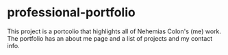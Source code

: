 # professional-portfolio

This project is a portcolio that highlights all of Nehemias Colon's (me) work. The portfolio has an about me page and a list of projects and my contact info.